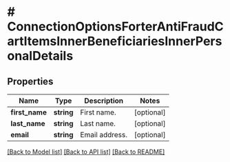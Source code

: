 # # ConnectionOptionsForterAntiFraudCartItemsInnerBeneficiariesInnerPersonalDetails

## Properties

Name | Type | Description | Notes
------------ | ------------- | ------------- | -------------
**first_name** | **string** | First name. | [optional]
**last_name** | **string** | Last name. | [optional]
**email** | **string** | Email address. | [optional]

[[Back to Model list]](../../README.md#models) [[Back to API list]](../../README.md#endpoints) [[Back to README]](../../README.md)
